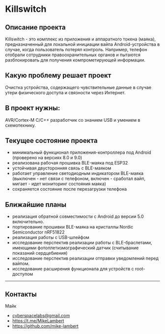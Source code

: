 # Killswitch

## Описание проекта
Killswitch - это комплекс из приложения и аппаратного токена (маяка), предназначенный для локальной инициации вайпа Android-устройства в случае, когда пользователь потерял контроль. Например, телефон отобрали сотрудники правоохранительных органов и пытаются разблокировать для получения компрометирующей информации. 
## Какую проблему решает проект
Очистка устройства, содержащего чувствительные данные в случае утери физического доступа и связности через Интернет.
## В проект нужны:
AVR/Cortex-M C/C++ разработчик со знанием USB и умением в схемотехнику.
## Текущее состояние проекта
- минимальный функционал приложения-контроллера под Android (проверено на версиях 8.0 и 9.0)
- реализована рабочая прошивка BLE-маяка под ESP32
- устойчивая двусторонняя связь с BLE-маяком
- работает управление светодиодным индикатором BLE-маяка (выключен - нет связи с телефоном, включен - сработал вайп, мигает - идет мониторинг состояния маяка)
- сохраняется состояние после перезагрузки телефона
## Ближайшие планы
- реализация обратной совместимости с Android до версии 5.0 включительно.
- портирование прошивки BLE-маяка на кристаллы Nordic Semiconductor nRF51822
- реализация работы с USB-шлейфом
- исследование перспектив реализации работы с BLE-браслетами, имеющими фотоплетизмографический датчик (считывание показаний сердцебиения)
- исследование перспектив реализации отправки уведомлений перед вайпом.
- исследование расширения функционала для устройств с root-доступом
--- 

## Контакты
Майк
* cyberspacelabs@gmail.com
* https://t.me/MikeLambert
* https://github.com/mike-lambert 

